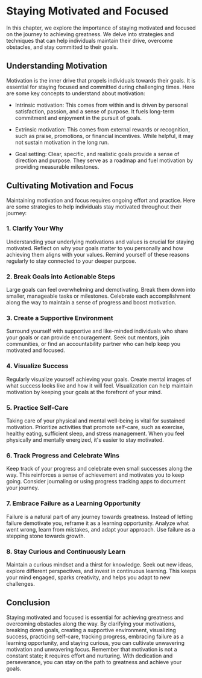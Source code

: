 Staying Motivated and Focused
======================================

In this chapter, we explore the importance of staying motivated and focused on the journey to achieving greatness. We delve into strategies and techniques that can help individuals maintain their drive, overcome obstacles, and stay committed to their goals.

Understanding Motivation
------------------------

Motivation is the inner drive that propels individuals towards their goals. It is essential for staying focused and committed during challenging times. Here are some key concepts to understand about motivation:

* Intrinsic motivation: This comes from within and is driven by personal satisfaction, passion, and a sense of purpose. It fuels long-term commitment and enjoyment in the pursuit of goals.

* Extrinsic motivation: This comes from external rewards or recognition, such as praise, promotions, or financial incentives. While helpful, it may not sustain motivation in the long run.

* Goal setting: Clear, specific, and realistic goals provide a sense of direction and purpose. They serve as a roadmap and fuel motivation by providing measurable milestones.

Cultivating Motivation and Focus
--------------------------------

Maintaining motivation and focus requires ongoing effort and practice. Here are some strategies to help individuals stay motivated throughout their journey:

### 1. Clarify Your Why

Understanding your underlying motivations and values is crucial for staying motivated. Reflect on why your goals matter to you personally and how achieving them aligns with your values. Remind yourself of these reasons regularly to stay connected to your deeper purpose.

### 2. Break Goals into Actionable Steps

Large goals can feel overwhelming and demotivating. Break them down into smaller, manageable tasks or milestones. Celebrate each accomplishment along the way to maintain a sense of progress and boost motivation.

### 3. Create a Supportive Environment

Surround yourself with supportive and like-minded individuals who share your goals or can provide encouragement. Seek out mentors, join communities, or find an accountability partner who can help keep you motivated and focused.

### 4. Visualize Success

Regularly visualize yourself achieving your goals. Create mental images of what success looks like and how it will feel. Visualization can help maintain motivation by keeping your goals at the forefront of your mind.

### 5. Practice Self-Care

Taking care of your physical and mental well-being is vital for sustained motivation. Prioritize activities that promote self-care, such as exercise, healthy eating, sufficient sleep, and stress management. When you feel physically and mentally energized, it's easier to stay motivated.

### 6. Track Progress and Celebrate Wins

Keep track of your progress and celebrate even small successes along the way. This reinforces a sense of achievement and motivates you to keep going. Consider journaling or using progress tracking apps to document your journey.

### 7. Embrace Failure as a Learning Opportunity

Failure is a natural part of any journey towards greatness. Instead of letting failure demotivate you, reframe it as a learning opportunity. Analyze what went wrong, learn from mistakes, and adapt your approach. Use failure as a stepping stone towards growth.

### 8. Stay Curious and Continuously Learn

Maintain a curious mindset and a thirst for knowledge. Seek out new ideas, explore different perspectives, and invest in continuous learning. This keeps your mind engaged, sparks creativity, and helps you adapt to new challenges.

Conclusion
----------

Staying motivated and focused is essential for achieving greatness and overcoming obstacles along the way. By clarifying your motivations, breaking down goals, creating a supportive environment, visualizing success, practicing self-care, tracking progress, embracing failure as a learning opportunity, and staying curious, you can cultivate unwavering motivation and unwavering focus. Remember that motivation is not a constant state; it requires effort and nurturing. With dedication and perseverance, you can stay on the path to greatness and achieve your goals.
